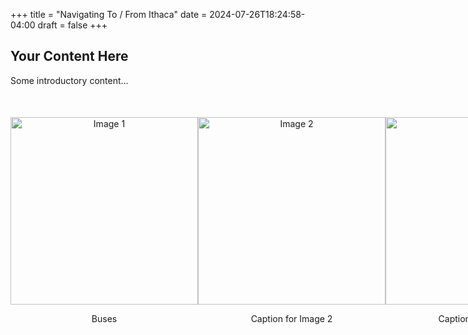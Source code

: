 +++
title = "Navigating To / From Ithaca"
date = 2024-07-26T18:24:58-04:00
draft = false
+++

## Your Content Here

Some introductory content...

<!-- Images Section -->
<div style="display: flex; justify-content: space-around; margin-top: 50px;">

  <div style="text-align: center;">
    <a href="/college_move_in">
      <img src="/images/image1.jpg" alt="Image 1" style="width: 300px; height: auto;">
    </a>
    <p>Buses</p>
  </div>

  <div style="text-align: center;">
    <a href="/buses_to_from">
      <img src="/images/image2.jpg" alt="Image 2" style="width: 300px; height: auto;">
    </a>
    <p>Caption for Image 2</p>
  </div>

  <div style="text-align: center;">
    <a href="/flying_to_from">
      <img src="/images/image3.jpg" alt="Image 3" style="width: 300px; height: auto;">
    </a>
    <p>Caption for Image 3</p>
  </div>

</div>
